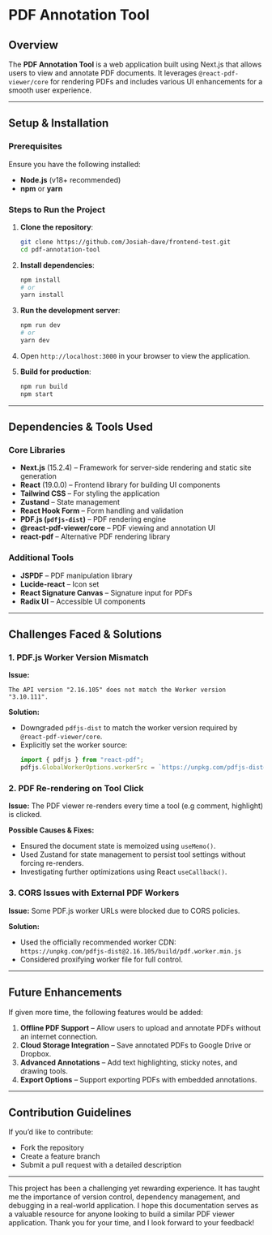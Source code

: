 # PDF Annotation Tool

## Overview
The **PDF Annotation Tool** is a web application built using Next.js that allows users to view and annotate PDF documents. It leverages `@react-pdf-viewer/core` for rendering PDFs and includes various UI enhancements for a smooth user experience.

---

## Setup & Installation
### Prerequisites
Ensure you have the following installed:
- **Node.js** (v18+ recommended)
- **npm** or **yarn**

### Steps to Run the Project
1. **Clone the repository**:
   ```sh
   git clone https://github.com/Josiah-dave/frontend-test.git
   cd pdf-annotation-tool
   ```
2. **Install dependencies**:
   ```sh
   npm install
   # or
   yarn install
   ```
3. **Run the development server**:
   ```sh
   npm run dev
   # or
   yarn dev
   ```
4. Open `http://localhost:3000` in your browser to view the application.

5. **Build for production**:
   ```sh
   npm run build
   npm start
   ```

---

## Dependencies & Tools Used
### Core Libraries
- **Next.js** (15.2.4) – Framework for server-side rendering and static site generation
- **React** (19.0.0) – Frontend library for building UI components
- **Tailwind CSS** – For styling the application
- **Zustand** – State management
- **React Hook Form** – Form handling and validation
- **PDF.js (`pdfjs-dist`)** – PDF rendering engine
- **@react-pdf-viewer/core** – PDF viewing and annotation UI
- **react-pdf** – Alternative PDF rendering library

### Additional Tools
- **JSPDF** – PDF manipulation library
- **Lucide-react** – Icon set
- **React Signature Canvas** – Signature input for PDFs
- **Radix UI** – Accessible UI components

---

## Challenges Faced & Solutions
### 1. **PDF.js Worker Version Mismatch**
**Issue:**
```
The API version "2.16.105" does not match the Worker version "3.10.111".
```
**Solution:**
- Downgraded `pdfjs-dist` to match the worker version required by `@react-pdf-viewer/core`.
- Explicitly set the worker source:
  ```js
  import { pdfjs } from "react-pdf";
  pdfjs.GlobalWorkerOptions.workerSrc = `https://unpkg.com/pdfjs-dist@2.16.105/build/pdf.worker.min.js`;
  ```

### 2. **PDF Re-rendering on Tool Click**
**Issue:** The PDF viewer re-renders every time a tool (e.g comment, highlight) is clicked.

**Possible Causes & Fixes:**
- Ensured the document state is memoized using `useMemo()`.
- Used Zustand for state management to persist tool settings without forcing re-renders.
- Investigating further optimizations using React `useCallback()`.

### 3. **CORS Issues with External PDF Workers**
**Issue:** Some PDF.js worker URLs were blocked due to CORS policies.

**Solution:**
- Used the officially recommended worker CDN: `https://unpkg.com/pdfjs-dist@2.16.105/build/pdf.worker.min.js`
- Considered proxifying worker file for full control.

---

## Future Enhancements
If given more time, the following features would be added:
1. **Offline PDF Support** – Allow users to upload and annotate PDFs without an internet connection.
2. **Cloud Storage Integration** – Save annotated PDFs to Google Drive or Dropbox.
4. **Advanced Annotations** – Add text highlighting, sticky notes, and drawing tools.
5. **Export Options** – Support exporting PDFs with embedded annotations.

---

## Contribution Guidelines
If you’d like to contribute:
- Fork the repository
- Create a feature branch
- Submit a pull request with a detailed description

---
This project has been a challenging yet rewarding experience. It has taught me the importance of version control,
dependency management, and debugging in a real-world application. I hope this documentation serves as a valuable resource
for anyone looking to build a similar PDF viewer application. Thank you for your time, and I look
forward to your feedback!

